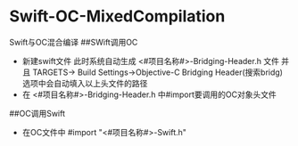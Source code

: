 # Swift-OC-MixedCompilation
Swift与OC混合编译
##SWift调用OC
 * 新建swift文件
   此时系统自动生成 <#项目名称#>-Bridging-Header.h 文件
   并且 TARGETS-> Build Settings->Objective-C Bridging Header(搜索bridg) 选项中会自动填入以上头文件的路径
 * 在 <#项目名称#>-Bridging-Header.h 中#import要调用的OC对象头文件

##OC调用Swift
* 在OC文件中 #import "<#项目名称#>-Swift.h"
